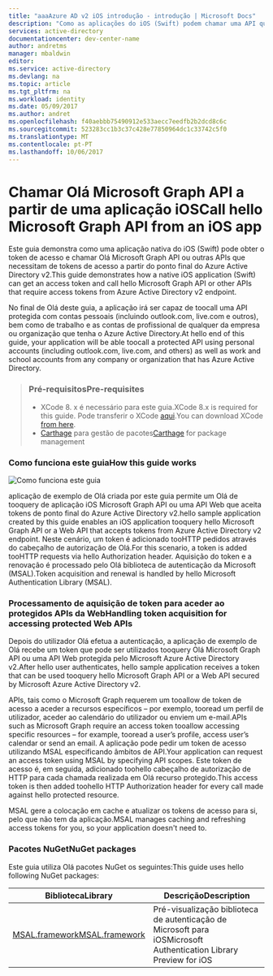 ```yaml
---
title: "aaaAzure AD v2 iOS introdução - introdução | Microsoft Docs"
description: "Como as aplicações do iOS (Swift) podem chamar uma API que necessitam de tokens de acesso ao ponto final do Azure Active Directory v2"
services: active-directory
documentationcenter: dev-center-name
author: andretms
manager: mbaldwin
editor: 
ms.service: active-directory
ms.devlang: na
ms.topic: article
ms.tgt_pltfrm: na
ms.workload: identity
ms.date: 05/09/2017
ms.author: andret
ms.openlocfilehash: f40aebbb75490912e533aecc7eedfb2b2dcd8c6c
ms.sourcegitcommit: 523283cc1b3c37c428e77850964dc1c33742c5f0
ms.translationtype: MT
ms.contentlocale: pt-PT
ms.lasthandoff: 10/06/2017
---
```

# <a name="call-hello-microsoft-graph-api-from-an-ios-app"></a><span data-ttu-id="fc5d5-103">Chamar Olá Microsoft Graph API a partir de uma aplicação iOS</span><span class="sxs-lookup"><span data-stu-id="fc5d5-103">Call hello Microsoft Graph API from an iOS app</span></span>

<span data-ttu-id="fc5d5-104">Este guia demonstra como uma aplicação nativa do iOS (Swift) pode obter o token de acesso e chamar Olá Microsoft Graph API ou outras APIs que necessitam de tokens de acesso a partir do ponto final do Azure Active Directory v2.</span><span class="sxs-lookup"><span data-stu-id="fc5d5-104">This guide demonstrates how a native iOS application (Swift) can get an access token and call hello Microsoft Graph API or other APIs that require access tokens from Azure Active Directory v2 endpoint.</span></span>

<span data-ttu-id="fc5d5-105">No final de Olá deste guia, a aplicação irá ser capaz de toocall uma API protegida com contas pessoais (incluindo outlook.com, live.com e outros), bem como de trabalho e as contas de profissional de qualquer da empresa ou organização que tenha o Azure Active Directory.</span><span class="sxs-lookup"><span data-stu-id="fc5d5-105">At hello end of this guide, your application will be able toocall a protected API using personal accounts (including outlook.com, live.com, and others) as well as work and school accounts from any company or organization that has Azure Active Directory.</span></span>

> ### <a name="pre-requisites"></a><span data-ttu-id="fc5d5-106">Pré-requisitos</span><span class="sxs-lookup"><span data-stu-id="fc5d5-106">Pre-requisites</span></span>
> - <span data-ttu-id="fc5d5-107">XCode 8. x é necessário para este guia.</span><span class="sxs-lookup"><span data-stu-id="fc5d5-107">XCode 8.x is required for this guide.</span></span> <span data-ttu-id="fc5d5-108">Pode transferir o XCode [aqui](https://geo.itunes.apple.com/us/app/xcode/id497799835?mt=12 "XCode transferir URL").</span><span class="sxs-lookup"><span data-stu-id="fc5d5-108">You can download XCode [from here](https://geo.itunes.apple.com/us/app/xcode/id497799835?mt=12 "XCode Download URL").</span></span>
> - <span data-ttu-id="fc5d5-109">[Carthage](https://github.com/Carthage/Carthage) para gestão de pacotes</span><span class="sxs-lookup"><span data-stu-id="fc5d5-109">[Carthage](https://github.com/Carthage/Carthage) for package management</span></span>

### <a name="how-this-guide-works"></a><span data-ttu-id="fc5d5-110">Como funciona este guia</span><span class="sxs-lookup"><span data-stu-id="fc5d5-110">How this guide works</span></span>

![Como funciona este guia](media/active-directory-mobileanddesktopapp-ios-introduction/iosintro.png)

<span data-ttu-id="fc5d5-112">aplicação de exemplo de Olá criada por este guia permite um Olá de tooquery de aplicação iOS Microsoft Graph API ou uma API Web que aceita tokens de ponto final do Azure Active Directory v2.</span><span class="sxs-lookup"><span data-stu-id="fc5d5-112">hello sample application created by this guide enables an iOS application tooquery hello Microsoft Graph API or a Web API that accepts tokens from Azure Active Directory v2 endpoint.</span></span> <span data-ttu-id="fc5d5-113">Neste cenário, um token é adicionado tooHTTP pedidos através do cabeçalho de autorização de Olá.</span><span class="sxs-lookup"><span data-stu-id="fc5d5-113">For this scenario, a token is added tooHTTP requests via hello Authorization header.</span></span> <span data-ttu-id="fc5d5-114">Aquisição do token e a renovação é processado pelo Olá biblioteca de autenticação da Microsoft (MSAL).</span><span class="sxs-lookup"><span data-stu-id="fc5d5-114">Token acquisition and renewal is handled by hello Microsoft Authentication Library (MSAL).</span></span>


### <a name="handling-token-acquisition-for-accessing-protected-web-apis"></a><span data-ttu-id="fc5d5-115">Processamento de aquisição de token para aceder ao protegidos APIs da Web</span><span class="sxs-lookup"><span data-stu-id="fc5d5-115">Handling token acquisition for accessing protected Web APIs</span></span>

<span data-ttu-id="fc5d5-116">Depois do utilizador Olá efetua a autenticação, a aplicação de exemplo de Olá recebe um token que pode ser utilizados tooquery Olá Microsoft Graph API ou uma API Web protegida pelo Microsoft Azure Active Directory v2.</span><span class="sxs-lookup"><span data-stu-id="fc5d5-116">After hello user authenticates, hello sample application receives a token that can be used tooquery hello Microsoft Graph API or a Web API secured by Microsoft Azure Active Directory v2.</span></span>

<span data-ttu-id="fc5d5-117">APIs, tais como o Microsoft Graph requerem um tooallow de token de acesso a aceder a recursos específicos – por exemplo, tooread um perfil de utilizador, aceder ao calendário do utilizador ou enviem um e-mail.</span><span class="sxs-lookup"><span data-stu-id="fc5d5-117">APIs such as Microsoft Graph require an access token tooallow accessing specific resources – for example, tooread a user’s profile, access user’s calendar or send an email.</span></span> <span data-ttu-id="fc5d5-118">A aplicação pode pedir um token de acesso utilizando MSAL especificando âmbitos de API.</span><span class="sxs-lookup"><span data-stu-id="fc5d5-118">Your application can request an access token using MSAL by specifying API scopes.</span></span> <span data-ttu-id="fc5d5-119">Este token de acesso é, em seguida, adicionado toohello cabeçalho de autorização de HTTP para cada chamada realizada em Olá recurso protegido.</span><span class="sxs-lookup"><span data-stu-id="fc5d5-119">This access token is then added toohello HTTP Authorization header for every call made against hello protected resource.</span></span>

<span data-ttu-id="fc5d5-120">MSAL gere a colocação em cache e atualizar os tokens de acesso para si, pelo que não tem da aplicação.</span><span class="sxs-lookup"><span data-stu-id="fc5d5-120">MSAL manages caching and refreshing access tokens for you, so your application doesn't need to.</span></span>


### <a name="nuget-packages"></a><span data-ttu-id="fc5d5-121">Pacotes NuGet</span><span class="sxs-lookup"><span data-stu-id="fc5d5-121">NuGet packages</span></span>

<span data-ttu-id="fc5d5-122">Este guia utiliza Olá pacotes NuGet os seguintes:</span><span class="sxs-lookup"><span data-stu-id="fc5d5-122">This guide uses hello following NuGet packages:</span></span>

|<span data-ttu-id="fc5d5-123">Biblioteca</span><span class="sxs-lookup"><span data-stu-id="fc5d5-123">Library</span></span>|<span data-ttu-id="fc5d5-124">Descrição</span><span class="sxs-lookup"><span data-stu-id="fc5d5-124">Description</span></span>|
|---|---|
|[<span data-ttu-id="fc5d5-125">MSAL.framework</span><span class="sxs-lookup"><span data-stu-id="fc5d5-125">MSAL.framework</span></span>](https://github.com/AzureAD/microsoft-authentication-library-for-objc)|<span data-ttu-id="fc5d5-126">Pré-visualização biblioteca de autenticação de Microsoft para iOS</span><span class="sxs-lookup"><span data-stu-id="fc5d5-126">Microsoft Authentication Library Preview for iOS</span></span>|

